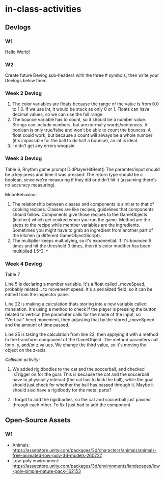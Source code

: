 # in-class-activities
## Devlogs
### W1
Hello World! 

### W2
Create future Devlog sub-headers with the three # symbols, then write your Devlogs below them.

### Week 2 Devlog
1. The color variables are floats because the range of the value is from 0.0 to 1.0. If we use int, it would be stuck as only 0 or 1. Floats can have decimal values, so we can use the full range. 
2. The bounce variable has to count, so it should be a number value. Strings can include numbers, but are normally words/sentences. A boolean is only true/false and won't be able to count the bounces. 
    A float could work, but because a count will always be a whole number (it's impossible for the ball to do half a bounce), an int is ideal. 
3. I didn't get any errors woopsie. 

### Week 3 Devlog
Table 6, Rhythm game prompt 
DidPlayerHitBeat() 
The paramter/input should be a key press and time it was pressed. 
The return type should be a boolean, since we're measuring if they did or didn't hit it (assuming there's no accuracy measuring). 

MonoBehaviour
1. The relationship between classes and components is similar to that of cooking recipes. Classes are like recipes, guidelines that components should follow. Components give those recipes to the GameObjects (kitchen) which get cooked when you run the game. 
    Method are the steps to the recipe while member variables are the ingredients. Sometimes you might have to grab an ingredient from another part of the kitchen (a different GameObject/Script). 
2. The multiplier keeps multiplying, so it's exponential. If it's bounced 5 times and hit the threshold 3 times, then it's color modifier has been multiplied 1.5^3. ^

### Week 4 Devlog
Table 7

Line 5 is declaring a member variable. It's a float called _moveSpeed, probably related... to movement speed. It's a serialized field, so it can be edited from the inspector pane. 

Line 22 is making a calculation thats storing into a new variable called translation. It's using a method to check if the player is pressing the button related to vertical (the paramater calls for the name of the input, so "Vertical" here) movement, then adjusting that by the stored _moveSpeed and the amount of time passed. 

Line 25 is taking the calculation from line 22, then applying it with a method to the transform component of the GameObject. The method paramters call for x, y, and/or z values. We change the third value, so it's moving the object on the z-axis. 

_Collision activity:_
1. We added rigidbodies to the cat and the soccerball, and checked isTrigger on for the goal. This is because the cat and the soccerball have to physically interact (the cat has to kick the ball), while the goal should just check for whether the ball has passed through it. Maybe it should also have a rigidbody for the metal parts? 

2. I forgot to add the rigidbodies, so the cat and soccerball just passed through each other. To fix I just had to add the component. 
## Open-Source Assets
### W1
- Animals: https://assetstore.unity.com/packages/3d/characters/animals/animals-free-animated-low-poly-3d-models-260727 
- Low-poly environment: https://assetstore.unity.com/packages/3d/environments/landscapes/low-poly-simple-nature-pack-162153 